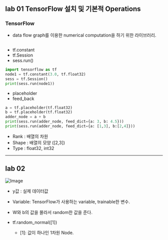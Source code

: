 ## lab 01 TensorFlow 설치 및 기본적 Operations

### TensorFlow
- data flow graph를 이용한 numerical computation을 하기 위한 라이브러리.


##
- tf.constant
- tf.Session
- sess.run()
```py
import tensorflow as tf
node1 = tf.constant(3.0, tf.float32)
sess = tf.Session()
print(sess.run(node1))
```
- placeholder
- feed_back
```py
a = tf.placeholder(tf.float32)
b = tf.placeholder(tf.float32)
adder_node = a + b
print(sess.run(adder_node, feed_dict={a: 3, b: 4.5}))
print(sess.run(adder_node, feed_dict={a: [1,3], b:[2,4]}))
```
- Rank : 배열의 차원 
- Shape : 배열의 모양 ([2,3])
- Type : float32, int32

---
## lab 02 

![Image](https://i.imgur.com/1psnmmX.png)
- y값 : 실제 데이터값

- Variable: TensorFlow가 사용하는 variable, trainable한 변수.
- W와 b의 값을 몰라서 random한 값을 준다.
- tf.random_normal([1]) 
    - [1]: 값이 하나인 1차원 Node.
